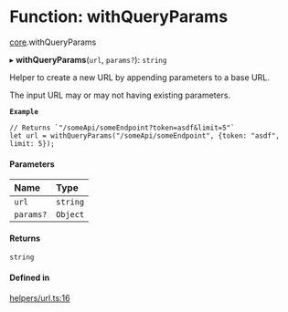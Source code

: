 # Function: withQueryParams

[core](../modules/core.md).withQueryParams

▸ **withQueryParams**(`url`, `params?`): `string`

Helper to create a new URL by appending parameters to a base URL.

The input URL may or may not having existing parameters.

**`Example`**

```
// Returns `"/someApi/someEndpoint?token=asdf&limit=5"`
let url = withQueryParams("/someApi/someEndpoint", {token: "asdf", limit: 5});
```

#### Parameters

| Name | Type |
| :------ | :------ |
| `url` | `string` |
| `params?` | `Object` |

#### Returns

`string`

#### Defined in

[helpers/url.ts:16](https://github.com/coda/packs-sdk/blob/main/helpers/url.ts#L16)
